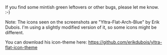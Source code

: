 If you find some mintish green leftovers or other bugs, please let me know. :-)

Note: The icons seen on the screenshots are "Yltra-Flat-Arch-Blue" by Erik Dubois. I'm using a slightly modified version of it, so some icons might be different.

You can download his icon-theme here: https://github.com/erikdubois/yltra-flat-icon-theme